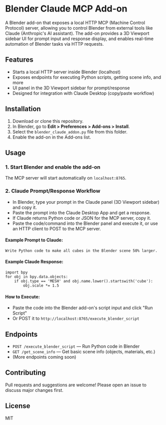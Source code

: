 # Blender Claude MCP Add-on

A Blender add-on that exposes a local HTTP MCP (Machine Control Protocol) server, allowing you to control Blender from external tools like Claude (Anthropic's AI assistant). The add-on provides a 3D Viewport sidebar UI for prompt input and response display, and enables real-time automation of Blender tasks via HTTP requests.

## Features
- Starts a local HTTP server inside Blender (localhost)
- Exposes endpoints for executing Python scripts, getting scene info, and more
- UI panel in the 3D Viewport sidebar for prompt/response
- Designed for integration with Claude Desktop (copy/paste workflow)

## Installation
1. Download or clone this repository.
2. In Blender, go to **Edit > Preferences > Add-ons > Install**.
3. Select the `blender_claude_addon.py` file from this folder.
4. Enable the add-on in the Add-ons list.

## Usage
### 1. Start Blender and enable the add-on
The MCP server will start automatically on `localhost:8765`.

### 2. Claude Prompt/Response Workflow
- In Blender, type your prompt in the Claude panel (3D Viewport sidebar) and copy it.
- Paste the prompt into the Claude Desktop App and get a response.
- If Claude returns Python code or JSON for the MCP server, copy it.
- Paste the code/command into the Blender panel and execute it, or use an HTTP client to POST to the MCP server.

#### Example Prompt to Claude:
```
Write Python code to make all cubes in the Blender scene 50% larger.
```

#### Example Claude Response:
```
import bpy
for obj in bpy.data.objects:
    if obj.type == 'MESH' and obj.name.lower().startswith('cube'):
        obj.scale *= 1.5
```

#### How to Execute:
- Paste the code into the Blender add-on's script input and click "Run Script"
- Or POST it to `http://localhost:8765/execute_blender_script`

## Endpoints
- `POST /execute_blender_script` — Run Python code in Blender
- `GET /get_scene_info` — Get basic scene info (objects, materials, etc.)
- (More endpoints coming soon)

## Contributing
Pull requests and suggestions are welcome! Please open an issue to discuss major changes first.

## License
MIT 